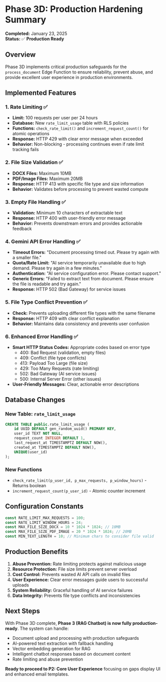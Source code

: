# Phase 3D: Production Hardening Summary

**Completed:** January 23, 2025  
**Status:** ✅ **Production Ready**

## Overview

Phase 3D implements critical production safeguards for the `process_document` Edge Function to ensure reliability, prevent abuse, and provide excellent user experience in production environments.

## Implemented Features

### 1. **Rate Limiting** ✅
- **Limit:** 100 requests per user per 24 hours
- **Database:** New `rate_limit_usage` table with RLS policies
- **Functions:** `check_rate_limit()` and `increment_request_count()` for atomic operations
- **Response:** HTTP 429 with clear error message when exceeded
- **Behavior:** Non-blocking - processing continues even if rate limit tracking fails

### 2. **File Size Validation** ✅
- **DOCX Files:** Maximum 10MB
- **PDF/Image Files:** Maximum 20MB
- **Response:** HTTP 413 with specific file type and size information
- **Behavior:** Validates before processing to prevent wasted compute

### 3. **Empty File Handling** ✅
- **Validation:** Minimum 10 characters of extractable text
- **Response:** HTTP 400 with user-friendly error message
- **Behavior:** Prevents downstream errors and provides actionable feedback

### 4. **Gemini API Error Handling** ✅
- **Timeout Errors:** "Document processing timed out. Please try again with a smaller file."
- **Quota/Rate Limit:** "AI service temporarily unavailable due to high demand. Please try again in a few minutes."
- **Authentication:** "AI service configuration error. Please contact support."
- **Generic Errors:** "Failed to extract text from document. Please ensure the file is readable and try again."
- **Response:** HTTP 502 (Bad Gateway) for service issues

### 5. **File Type Conflict Prevention** ✅
- **Check:** Prevents uploading different file types with the same filename
- **Response:** HTTP 409 with clear conflict explanation
- **Behavior:** Maintains data consistency and prevents user confusion

### 6. **Enhanced Error Handling** ✅
- **Smart HTTP Status Codes:** Appropriate codes based on error type
  - 400: Bad Request (validation, empty files)
  - 409: Conflict (file type conflicts)
  - 413: Payload Too Large (file size)
  - 429: Too Many Requests (rate limiting)
  - 502: Bad Gateway (AI service issues)
  - 500: Internal Server Error (other issues)
- **User-Friendly Messages:** Clear, actionable error descriptions

## Database Changes

### New Table: `rate_limit_usage`
```sql
CREATE TABLE public.rate_limit_usage (
    id UUID DEFAULT gen_random_uuid() PRIMARY KEY,
    user_id TEXT NOT NULL,
    request_count INTEGER DEFAULT 1,
    last_request_at TIMESTAMPTZ DEFAULT NOW(),
    created_at TIMESTAMPTZ DEFAULT NOW(),
    UNIQUE(user_id)
);
```

### New Functions
- `check_rate_limit(p_user_id, p_max_requests, p_window_hours)` - Returns boolean
- `increment_request_count(p_user_id)` - Atomic counter increment

## Configuration Constants

```typescript
const RATE_LIMIT_MAX_REQUESTS = 100;
const RATE_LIMIT_WINDOW_HOURS = 24;
const MAX_FILE_SIZE_DOCX = 10 * 1024 * 1024; // 10MB
const MAX_FILE_SIZE_PDF_IMAGE = 20 * 1024 * 1024; // 20MB
const MIN_TEXT_LENGTH = 10; // Minimum chars to consider file valid
```

## Production Benefits

1. **Abuse Prevention:** Rate limiting protects against malicious usage
2. **Resource Protection:** File size limits prevent server overload
3. **Cost Control:** Prevents wasted AI API calls on invalid files
4. **User Experience:** Clear error messages guide users to successful uploads
5. **System Reliability:** Graceful handling of AI service failures
6. **Data Integrity:** Prevents file type conflicts and inconsistencies

## Next Steps

With Phase 3D complete, **Phase 3 (RAG Chatbot) is now fully production-ready**. The system can handle:
- Document upload and processing with production safeguards
- AI-powered text extraction with fallback handling
- Vector embedding generation for RAG
- Intelligent chatbot responses based on document content
- Rate limiting and abuse prevention

**Ready to proceed to P2: Core User Experience** focusing on gaps display UI and enhanced email templates. 